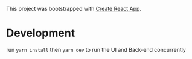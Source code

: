 This project was bootstrapped with [Create React App](https://github.com/facebookincubator/create-react-app).

# Development

run `yarn install` then `yarn dev` to run the UI and Back-end concurrently